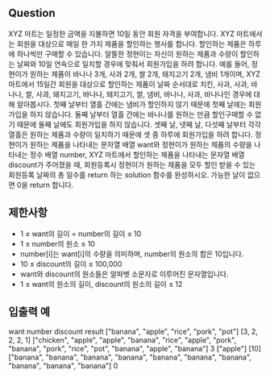 ## Question
XYZ 마트는 일정한 금액을 지불하면 10일 동안 회원 자격을 부여합니다. XYZ 마트에서는 회원을 대상으로 매일 한 가지 제품을 할인하는 행사를 합니다. 할인하는 제품은 하루에 하나씩만 구매할 수 있습니다. 알뜰한 정현이는 자신이 원하는 제품과 수량이 할인하는 날짜와 10일 연속으로 일치할 경우에 맞춰서 회원가입을 하려 합니다.
예를 들어, 정현이가 원하는 제품이 바나나 3개, 사과 2개, 쌀 2개, 돼지고기 2개, 냄비 1개이며, XYZ 마트에서 15일간 회원을 대상으로 할인하는 제품이 날짜 순서대로 치킨, 사과, 사과, 바나나, 쌀, 사과, 돼지고기, 바나나, 돼지고기, 쌀, 냄비, 바나나, 사과, 바나나인 경우에 대해 알아봅시다. 첫째 날부터 열흘 간에는 냄비가 할인하지 않기 때문에 첫째 날에는 회원가입을 하지 않습니다. 둘째 날부터 열흘 간에는 바나나를 원하는 만큼 할인구매할 수 없기 때문에 둘째 날에도 회원가입을 하지 않습니다. 셋째 날, 넷째 날, 다섯째 날부터 각각 열흘은 원하는 제품과 수량이 일치하기 때문에 셋 중 하루에 회원가입을 하려 합니다.
정현이가 원하는 제품을 나타내는 문자열 배열 want와 정현이가 원하는 제품의 수량을 나타내는 정수 배열 number, XYZ 마트에서 할인하는 제품을 나타내는 문자열 배열 discount가 주어졌을 때, 회원등록시 정현이가 원하는 제품을 모두 할인 받을 수 있는 회원등록 날짜의 총 일수를 return 하는 solution 함수를 완성하시오. 가능한 날이 없으면 0을 return 합니다.
## 제한사항
* 1 ≤ want의 길이 = number의 길이 ≤ 10
* 1 ≤ number의 원소 ≤ 10
* number[i]는 want[i]의 수량을 의미하며, number의 원소의 합은 10입니다.
* 10 ≤ discount의 길이 ≤ 100,000
* want와 discount의 원소들은 알파벳 소문자로 이루어진 문자열입니다.
* 1 ≤ want의 원소의 길이, discount의 원소의 길이 ≤ 12
## 입출력 예
want	number	discount	result
["banana", "apple", "rice", "pork", "pot"]	[3, 2, 2, 2, 1]	["chicken", "apple", "apple", "banana", "rice", "apple", "pork", "banana", "pork", "rice", "pot", "banana", "apple", "banana"]	3
["apple"]	[10]	["banana", "banana", "banana", "banana", "banana", "banana", "banana", "banana", "banana", "banana"]	0
